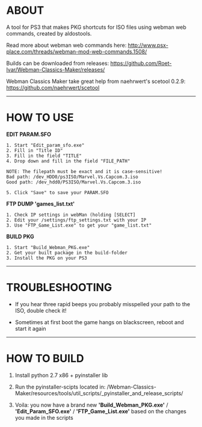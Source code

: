 # ABOUT
A tool for PS3 that makes PKG shortcuts for ISO files using webman web commands, created by aldostools.

Read more about webman web commands here:
http://www.psx-place.com/threads/webman-mod-web-commands.1508/

Builds can be downloaded from releases:
https://github.com/Roet-Ivar/Webman-Classics-Maker/releases/

Webman Classics Maker take great help from naehrwert's scetool 0.2.9:
https://github.com/naehrwert/scetool

------------------------------------------------------------------------
# HOW TO USE



**EDIT PARAM.SFO**

	1. Start "Edit_param_sfo.exe"
	2. Fill in "Title ID"
	3. Fill in the field "TITLE"
	4. Drop down and fill in the field "FILE_PATH"

	NOTE: The filepath must be exact and it is case-sensitive!
	Bad path: /dev_HDD0/ps3ISO/Marvel.Vs.Capcom.3.iso
	Good path: /dev_hdd0/PS3ISO/Marvel.Vs.Capcom.3.iso

	5. Click "Save" to save your PARAM.SFO

**FTP DUMP 'games_list.txt'**
	
	1. Check IP settings in webMan (holding [SELECT]
	2. Edit your /settings/ftp_settings.txt with your IP
	3. Use "FTP_Game_List.exe" to get your "game_list.txt"

**BUILD PKG**

	1. Start "Build_Webman_PKG.exe"
	2. Get your built package in the build-folder
	3. Install the PKG on your PS3
	
---------------------------------------------------------------------------------------------------	
# TROUBLESHOOTING
	
* If you hear three rapid beeps you probably misspelled your path to the ISO, double check it!

* Sometimes at first boot the game hangs on blackscreen, reboot and start it again
	
---------------------------------------------------------------------------------------------------
# HOW TO BUILD

1. Install python 2.7 x86 + pyinstaller lib

2. Run the pyinstaller-scipts located in:
/Webman-Classics-Maker/resources/tools/util_scripts/_pyinstaller_and_release_scripts/

3. Voila: you now have a brand new **'Build_Webman_PKG.exe'** / **'Edit_Param_SFO.exe'** / **'FTP_Game_List.exe'** based on the changes you made in the scripts
